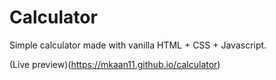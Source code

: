 # Calculator

Simple calculator made with vanilla HTML + CSS + Javascript.

(Live preview)(https://mkaan11.github.io/calculator)
